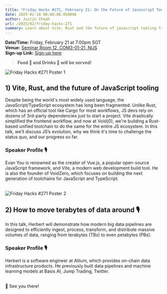 ```yaml
---
title: "Friday Hacks #271, February 21: On the Future of Javascript Tooling and Moving Large Data Around"
date: 2025-02-18 00:08:00.050096
author: Justin Cheah
url: /2025/02/friday-hacks-271
summary: Learn about Vite, Rust and the future of javascript tooling from the founder of VueJS, and how to move large amount of data around!
---
```


**Date/Time:** Friday, February 21 at 7:00pm SGT<br />
**Venue:** <a href="https://nusmods.com/venues/COM3-01-21">Seminar Room 12, COM3-01-21, NUS</a><br />
**Sign-up Link:** [Sign-up here](https://hckr.cc/fh-271-signup)<br />

> **Food 🍕 and Drinks 🧋 will be served!**

<img src="/img/2025/fh/271-1.jpg" alt="Friday Hacks #271 Poster 1" /><br />


## 1) Vite, Rust, and the future of JavaScript tooling
Despite being the world's most widely used language, the JavaScript/TypeScript ecosystem has long been fragmented. Unlike Rust, which has an official tool like Cargo for most workflows, JS devs rely on dozens of 3rd-party dependencies just to start a project. Vite drastically simplified the frontend workflow, and now at Void(0), we're building a Rust-based unified toolchain to do the same for the entire JS ecosystem. In this talk, we’ll discuss JS’s evolution, why we think it's time to challenge the status quo, and our progress so far.

### Speaker Profile 🎙️️
Evan You is renowned as the creator of Vue.js, a popular open-source JavaScript framework, and Vite, a modern web development build tool. He is also the founder of VoidZero, which focuses on building the next generation of toolchains for JavaScript and TypeScript.<br /><br />

<img src="/img/2025/fh/271-2.jpg" alt="Friday Hacks #271 Poster 2" /><br />


## 2) How to move terabytes of data around 🎙️
In this talk, Herbert will demonstrate how modern big data pipelines are designed to efficiently ingest, process, transform, and distribute massive volumes of data, ranging from terabytes (TBs) to even petabytes (PBs).

### Speaker Profile 🎙️

Herbert is a software engineer at Allium, which provides on-chain data infrastructure products. He previously built data pipelines and machine learning models at Basis AI, Jump Trading, Twitter. <br /><br />

👋 See you there!
